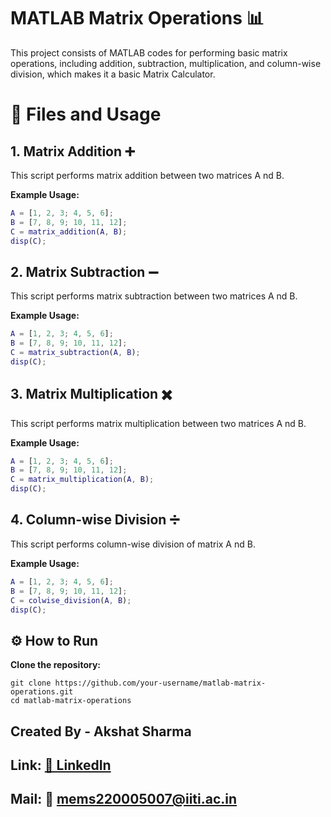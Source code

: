 # MATLAB Matrix Operations 📊
This project consists of MATLAB codes for performing basic matrix operations, including addition, subtraction, multiplication, and column-wise division, which makes it a basic Matrix Calculator.

# 📂 Files and Usage
## 1. Matrix Addition ➕
This script performs matrix addition between two matrices A nd B.

**Example Usage:**
```matlab
A = [1, 2, 3; 4, 5, 6];  
B = [7, 8, 9; 10, 11, 12];  
C = matrix_addition(A, B);  
disp(C);
```

## 2. Matrix Subtraction ➖
This script performs matrix subtraction between two matrices  A nd B.

**Example Usage:**
```matlab
A = [1, 2, 3; 4, 5, 6];  
B = [7, 8, 9; 10, 11, 12];  
C = matrix_subtraction(A, B);  
disp(C);
```

## 3. Matrix Multiplication ✖️
This script performs matrix multiplication between two matrices  A nd B.

**Example Usage:**
```matlab
A = [1, 2, 3; 4, 5, 6];  
B = [7, 8, 9; 10, 11, 12];  
C = matrix_multiplication(A, B);  
disp(C);
```

## 4. Column-wise Division ➗
This script performs column-wise division of matrix  A nd B.

**Example Usage:**
```matlab
A = [1, 2, 3; 4, 5, 6];  
B = [7, 8, 9; 10, 11, 12];  
C = colwise_division(A, B);  
disp(C);
```
## ⚙️ How to Run
**Clone the repository:**
```
git clone https://github.com/your-username/matlab-matrix-operations.git
cd matlab-matrix-operations
```

## Created By - Akshat Sharma 
## Link:  <a href="https://www.linkedin.com/in/akshat-sharma-7914a7250/"> 🔗 LinkedIn </a>
## Mail:  🔗 mems220005007@iiti.ac.in




